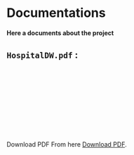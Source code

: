 # Documentations
#### Here a documents about the project

## `HospitalDW.pdf` :
<object data="https://github.com/Saad711T/HospitalDW/raw/main/docs/HospitalDW.pdf" type="application/pdf" width="700px" height="700px">
    <embed src="https://github.com/Saad711T/HospitalDW/raw/main/docs/HospitalDW.pdf" type="application/pdf" />
    <p>Download PDF From here
       <a href="https://github.com/Saad711T/HospitalDW/raw/main/docs/HospitalDW.pdf">Download PDF</a>.
    </p>
</object>
